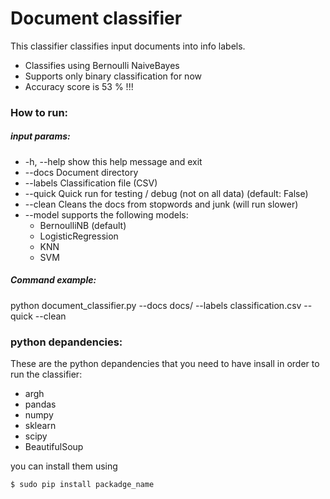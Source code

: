 # Document classifier

This classifier classifies input documents into info labels.
  - Classifies using Bernoulli NaiveBayes
  - Supports only binary classification for now
  - Accuracy score is 53 % !!!   

### How to run:
##### input params:
  - -h, --help       show this help message and exit
  - --docs      Document directory
  - --labels   Classification file (CSV)
  - --quick    Quick run for testing / debug (not on all data) (default: False)
  - --clean Cleans the docs from stopwords and junk (will run slower)
  - --model supports the following models:
    - BernoulliNB (default)
    - LogisticRegression
    - KNN
    - SVM
##### Command example:
python document_classifier.py --docs docs/ --labels classification.csv --quick --clean

### python depandencies:
These are the python depandencies that you need to have insall in order to run the classifier:
 - argh
 - pandas
 - numpy
 - sklearn
 - scipy
 - BeautifulSoup

you can install them using

    $ sudo pip install packadge_name
